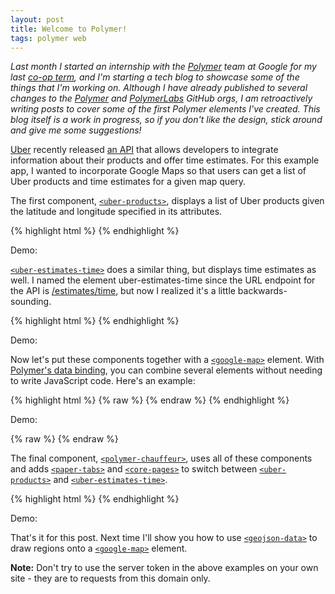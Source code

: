 ```yaml
---
layout: post
title: Welcome to Polymer!
tags: polymer web
---
```


<link rel="import" href="/bower_components/polymer-chauffeur/polymer-chauffeur.html">
<link rel="import" href="/bower_components/paper-input/paper-input.html">

_Last month I started an internship with the [Polymer](https://www.polymer-project.org/) team at Google for my last [co-op term](https://uwaterloo.ca/hire/), and I'm starting a tech blog to showcase some of the things that I'm working on. Although I have already published to several changes to the [Polymer](https://github.com/Polymer) and [PolymerLabs](https://github.com/PolymerLabs) GitHub orgs, I am retroactively writing posts to cover some of the first Polymer elements I've created. This blog itself is a work in progress, so if you don't like the design, stick around and give me some suggestions!_

[Uber](https://www.uber.com/) recently released [an API](https://developer.uber.com/) that allows developers to integrate information about their products and offer time estimates. For this example app, I wanted to incorporate Google Maps so that users can get a list of Uber products and time estimates for a given map query.

The first component, [`<uber-products>`], displays a list of Uber products given the latitude and longitude specified in its attributes.

{% highlight html %}
<uber-products
  latitude="37.77493"
  longitude="-122.41942"
  servertoken="l2DIhEmUbKH3j8Dn6-bFEDnFpkEcyj76HGfPUY8b">
</uber-products>
{% endhighlight %}

Demo:

<uber-products
  latitude="37.77493"
  longitude="-122.41942"
  servertoken="l2DIhEmUbKH3j8Dn6-bFEDnFpkEcyj76HGfPUY8b">
</uber-products>

[`<uber-estimates-time>`] does a similar thing, but displays time estimates as well. I named the element uber-estimates-time since the URL endpoint for the API is [/estimates/time](https://developer.uber.com/v1/endpoints/#time-estimates), but now I realized it's a little backwards-sounding.

{% highlight html %}
<uber-estimates-time
  latitude="37.77493"
  longitude="-122.41942"
  servertoken="l2DIhEmUbKH3j8Dn6-bFEDnFpkEcyj76HGfPUY8b">
</uber-estimates-time>
{% endhighlight %}

Demo:

<uber-estimates-time
  latitude="37.77493"
  longitude="-122.41942"
  servertoken="l2DIhEmUbKH3j8Dn6-bFEDnFpkEcyj76HGfPUY8b">
</uber-estimates-time>

Now let's put these components together with a [`<google-map>`](https://github.com/GoogleWebComponents/google-map) element. With [Polymer's data binding](http://www.polymer-project.org/docs/polymer/databinding.html), you can combine several elements without needing to write JavaScript code. Here's an example:

{% highlight html %}
{% raw %}
<template is="auto-binding">
  <paper-input
    floatingLabel
    id="paper_input"
    label="Location"
    value="345 Spear St. San Francisco">
  </paper-input>

  <google-map-search
    map="{{map}}"
    query="{{$.paper_input.value}}"
    result="{{result}}">
  </google-map-search>

  <google-map
    block
    map="{{map}}"
    latitude="{{result.latitude}}"
    longitude="{{result.longitude}}"
    style="height: 200px">
    <google-map-marker
      latitude="{{result.latitude}}"
      longitude="{{result.longitude}}">
    </google-map-marker>
  </google-map>

  <uber-estimates-time
    latitude="{{result.latitude}}"
    longitude="{{result.longitude}}"
    servertoken="l2DIhEmUbKH3j8Dn6-bFEDnFpkEcyj76HGfPUY8b">
  </uber-estimates-time>
</template>
{% endraw %}
{% endhighlight %}

Demo:

{% raw %}
<template is="auto-binding">
  <paper-input
    floatingLabel
    id="paper_input"
    label="Location"
    value="345 Spear St. San Francisco">
  </paper-input>

  <google-map-search
    map="{{map}}"
    query="{{$.paper_input.value}}"
    result="{{result}}">
  </google-map-search>

  <google-map
    block
    map="{{map}}"
    latitude="{{result.latitude}}"
    longitude="{{result.longitude}}"
    style="height: 200px">
    <google-map-marker
      latitude="{{result.latitude}}"
      longitude="{{result.longitude}}">
    </google-map-marker>
  </google-map>

  <uber-estimates-time
    latitude="{{result.latitude}}"
    longitude="{{result.longitude}}"
    servertoken="l2DIhEmUbKH3j8Dn6-bFEDnFpkEcyj76HGfPUY8b">
  </uber-estimates-time>
</template>
{% endraw %}

The final component, [`<polymer-chauffeur>`](https://github.com/polymerlabs/polymer-chauffeur), uses all of these components and adds [`<paper-tabs>`](https://github.com/polymer/paper-tabs) and [`<core-pages>`](https://github.com/polymer/core-pages) to switch between [`<uber-products>`] and [`<uber-estimates-time>`].

{% highlight html %}
<polymer-chauffeur
  block
  style="height: 500px"
  servertoken="l2DIhEmUbKH3j8Dn6-bFEDnFpkEcyj76HGfPUY8b">
</polymer-chauffeur>
{% endhighlight %}

Demo:

<polymer-chauffeur
  block
  style="position:relative; height: 500px;"
  servertoken="l2DIhEmUbKH3j8Dn6-bFEDnFpkEcyj76HGfPUY8b">
</polymer-chauffeur>

That's it for this post. Next time I'll show you how to use [`<geojson-data>`](https://github.com/polymerlabs/geojson-data) to draw regions onto a [`<google-map>`](https://github.com/GoogleWebComponents/google-map) element.

**Note:** Don't try to use the server token in the above examples on your own site - they are to requests from this domain only.

[`<uber-products>`]: https://github.com/PolymerLabs/uber-products
[`<uber-estimates-time>`]: https://github.com/PolymerLabs/uber-estimates-time
